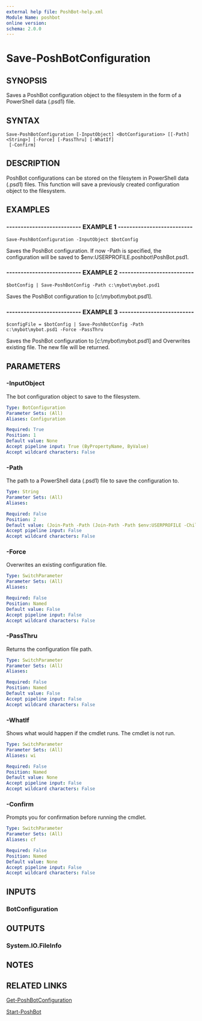 ```yaml
---
external help file: PoshBot-help.xml
Module Name: poshbot
online version: 
schema: 2.0.0
---
```


# Save-PoshBotConfiguration

## SYNOPSIS
Saves a PoshBot configuration object to the filesystem in the form of a PowerShell data (.psd1) file.

## SYNTAX

```
Save-PoshBotConfiguration [-InputObject] <BotConfiguration> [[-Path] <String>] [-Force] [-PassThru] [-WhatIf]
 [-Confirm]
```

## DESCRIPTION
PoshBot configurations can be stored on the filesytem in PowerShell data (.psd1) files.
This function will save a previously created configuration object to the filesystem.

## EXAMPLES

### -------------------------- EXAMPLE 1 --------------------------
```
Save-PoshBotConfiguration -InputObject $botConfig
```

Saves the PoshBot configuration.
If now -Path is specified, the configuration will be saved to $env:USERPROFILE\.poshbot\PoshBot.psd1.

### -------------------------- EXAMPLE 2 --------------------------
```
$botConfig | Save-PoshBotConfig -Path c:\mybot\mybot.psd1
```

Saves the PoshBot configuration to \[c:\mybot\mybot.psd1\].

### -------------------------- EXAMPLE 3 --------------------------
```
$configFile = $botConfig | Save-PoshBotConfig -Path c:\mybot\mybot.psd1 -Force -PassThru
```

Saves the PoshBot configuration to \[c:\mybot\mybot.psd1\] and Overwrites existing file.
The new file will be returned.

## PARAMETERS

### -InputObject
The bot configuration object to save to the filesystem.

```yaml
Type: BotConfiguration
Parameter Sets: (All)
Aliases: Configuration

Required: True
Position: 1
Default value: None
Accept pipeline input: True (ByPropertyName, ByValue)
Accept wildcard characters: False
```

### -Path
The path to a PowerShell data (.psd1) file to save the configuration to.

```yaml
Type: String
Parameter Sets: (All)
Aliases: 

Required: False
Position: 2
Default value: (Join-Path -Path (Join-Path -Path $env:USERPROFILE -ChildPath '.poshbot') -ChildPath 'PoshBot.psd1')
Accept pipeline input: False
Accept wildcard characters: False
```

### -Force
Overwrites an existing configuration file.

```yaml
Type: SwitchParameter
Parameter Sets: (All)
Aliases: 

Required: False
Position: Named
Default value: False
Accept pipeline input: False
Accept wildcard characters: False
```

### -PassThru
Returns the configuration file path.

```yaml
Type: SwitchParameter
Parameter Sets: (All)
Aliases: 

Required: False
Position: Named
Default value: False
Accept pipeline input: False
Accept wildcard characters: False
```

### -WhatIf
Shows what would happen if the cmdlet runs.
The cmdlet is not run.

```yaml
Type: SwitchParameter
Parameter Sets: (All)
Aliases: wi

Required: False
Position: Named
Default value: None
Accept pipeline input: False
Accept wildcard characters: False
```

### -Confirm
Prompts you for confirmation before running the cmdlet.

```yaml
Type: SwitchParameter
Parameter Sets: (All)
Aliases: cf

Required: False
Position: Named
Default value: None
Accept pipeline input: False
Accept wildcard characters: False
```

## INPUTS

### BotConfiguration

## OUTPUTS

### System.IO.FileInfo

## NOTES

## RELATED LINKS

[Get-PoshBotConfiguration]()

[Start-PoshBot]()

